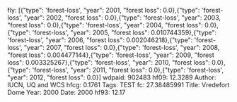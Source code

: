 fly: [{"type": 'forest-loss', "year": 2001, "forest loss": 0.0},{"type": 'forest-loss', "year": 2002, "forest loss": 0.0},{"type": 'forest-loss', "year": 2003, "forest loss": 0.0},{"type": 'forest-loss', "year": 2004, "forest loss": 0.0},{"type": 'forest-loss', "year": 2005, "forest loss": 0.010744359},{"type": 'forest-loss', "year": 2006, "forest loss": 0.002046218},{"type": 'forest-loss', "year": 2007, "forest loss": 0.0},{"type": 'forest-loss', "year": 2008, "forest loss": 0.004477144},{"type": 'forest-loss', "year": 2009, "forest loss": 0.003325267},{"type": 'forest-loss', "year": 2010, "forest loss": 0.0},{"type": 'forest-loss', "year": 2011, "forest loss": 0.0},{"type": 'forest-loss', "year": 2012, "forest loss": 0.0}]
wdpaid: 902483
hf09: 12.3289
Author: IUCN, UQ and WCS
hfcg: 0.1761
Tags: TEST
fc: 27.38485991
Title: Vredefort Dome
Year: 2000
Date: 2000
hf93: 12.17

